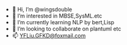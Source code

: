 - 👋 Hi, I’m @wingsdouble
- 👀 I’m interested in MBSE,SysML.etc
- 🌱 I’m currently learning NLP by bert,Lisp
- 💞️ I’m looking to collaborate on plantuml etc
- 📫 YFLiu.GFKD@foxmail.com
